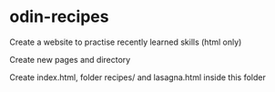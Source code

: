 # odin-recipes

Create a website to practise recently learned skills (html only)


Create new pages and directory

Create index.html, folder recipes/ and lasagna.html inside this folder